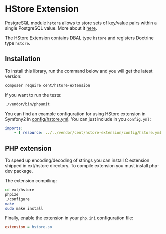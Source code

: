 HStore Extension
==================

PostgreSQL module `hstore` allows to store sets of key/value pairs within a single PostgreSQL value. More about it [here](http://www.postgresql.org/docs/current/static/hstore.html).

The HStore Extension contains DBAL type `hstore` and registers Doctrine type `hstore`.

Installation
------------

To install this library, run the command below and you will get the latest version:

```sh
composer require cent/hstore-extension
```

If you want to run the tests:

```sh
./vendor/bin/phpunit
```

You can find an example configuration for using HStore extension in Symfony2 in [config/hstore.yml](config/hstore.yml).
You can just include in you `config.yml`:

```yml
imports:
    - { resource: ../../vendor/cent/hstore-extension/config/hstore.yml }
```

PHP extension
-------------

To speed up encoding/decoding of strings you can install C extension shipped in ext/hstore directory.
To compile extension you must install php-dev package.

The extension compiling:
```bash
cd ext/hstore
phpize
./configure
make
sudo make install
```

Finally, enable the extension in your `php.ini` configuration file:

```ini
extension = hstore.so
```
